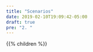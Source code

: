 ```yaml
---
title: "Scenarios"
date: 2019-02-10T19:09:42-05:00
draft: true
pre: "2. "
---
```


{{% children  %}}